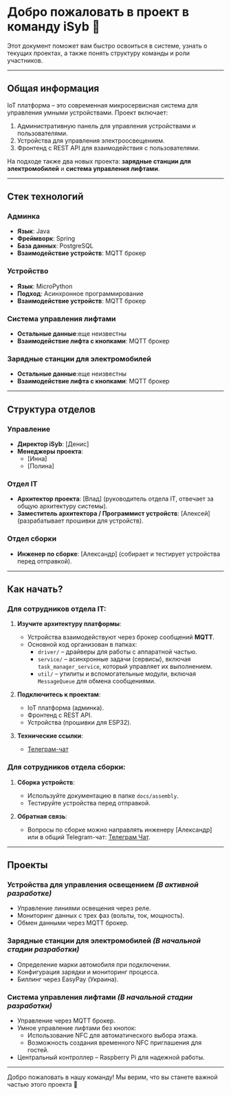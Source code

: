 # Добро пожаловать в проект в команду iSyb 🚀  

Этот документ поможет вам быстро освоиться в системе, узнать о текущих проектах, а также понять структуру команды и роли участников.

---

## Общая информация  

IoT платформа – это современная микросервисная система для управления умными устройствами. Проект включает:  
1. Административную панель для управления устройствами и пользователями.  
2. Устройства для управления электроосвещением.  
3. Фронтенд с REST API для взаимодействия с пользователями.  

На подходе также два новых проекта: **зарядные станции для электромобилей** и **система управления лифтами**.  

---

## Стек технологий  

### **Админка**  
- **Язык**: Java  
- **Фреймворк**: Spring  
- **База данных**: PostgreSQL  
- **Взаимодействие устройств**: MQTT брокер  

### **Устройство**  
- **Язык**: MicroPython  
- **Подход**: Асинхронное программирование  
- **Взаимодействие устройств**: MQTT брокер

### Cистема управления лифтами
- **Остальные данные**:еще неизвестны
- **Взаимодействие лифта с кнопками**: MQTT брокер

### Зарядные станции для электромобилей
- **Остальные данные**:еще неизвестны
- **Взаимодействие лифта с кнопками**: MQTT брокер
  
---

## Структура отделов  

### **Управление**
- **Директор iSyb**: [Денис]  
- **Менеджеры проекта**:  
  - [Инна]  
  - [Полина]
    
### **Отдел IT**  
- **Архитектор проекта**: [Влад] (руководитель отдела IT, отвечает за общую архитектуру системы).  
- **Заместитель архитектора / Программист устройств**: [Алексей] (разрабатывает прошивки для устройств).  

### **Отдел сборки**  
- **Инженер по сборке**: [Александр] (собирает и тестирует устройства перед отправкой).  

---

## Как начать?  

### Для сотрудников отдела IT:  
1. **Изучите архитектуру платформы**:  
   - Устройства взаимодействуют через брокер сообщений **MQTT**.  
   - Основной код организован в папках:  
     - `driver/` – драйверы для работы с аппаратной частью.  
     - `service/` – асинхронные задачи (сервисы), включая `task_manager_service`, который управляет их выполнением.  
     - `util/` – утилиты и вспомогательные модули, включая `MessageQueue` для обмена сообщениями.  

2. **Подключитесь к проектам**:  
   - IoT платформа (админка).  
   - Фронтенд с REST API.  
   - Устройства (прошивки для ESP32).  

3. **Технические ссылки**:  
   - [Телеграм-чат](https://t.me/+oQKnA8YwkgkyMWVi)  

### Для сотрудников отдела сборки:  
1. **Сборка устройств**:  
   - Используйте документацию в папке `docs/assembly`.  
   - Тестируйте устройства перед отправкой.  

2. **Обратная связь**:  
   - Вопросы по сборке можно направлять инженеру [Александр] или в общий Telegram-чат: [Телеграм Чат](https://t.me/+oQKnA8YwkgkyMWVi).
     
---

## Проекты  

### **Устройства для управления освещением**  *(В активной разработке)* 
- Управление линиями освещения через реле.  
- Мониторинг данных с трех фаз (вольты, ток, мощность).  
- Обмен данными через MQTT брокер.  

### **Зарядные станции для электромобилей** *(В начальной стадии разработки)*  
- Определение марки автомобиля при подключении.  
- Конфигурация зарядки и мониторинг процесса.  
- Биллинг через EasyPay (Украина).  

### **Система управления лифтами** *(В начальной стадии разработки)*  
- Управление через MQTT брокер.  
- Умное управление лифтами без кнопок:  
  - Использование NFC для автоматического выбора этажа.  
  - Возможность создания временного NFC приглашения для гостей.  
- Центральный контроллер – Raspberry Pi для надежной работы.  

---

Добро пожаловать в нашу команду! Мы верим, что вы станете важной частью этого проекта 🚀  
